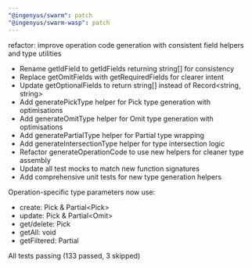```yaml
---
"@ingenyus/swarm": patch
"@ingenyus/swarm-wasp": patch
---
```


refactor: improve operation code generation with consistent field helpers and type utilities

- Rename getIdField to getIdFields returning string[] for consistency
- Replace getOmitFields with getRequiredFields for clearer intent
- Update getOptionalFields to return string[] instead of Record<string, string>
- Add generatePickType helper for Pick type generation with optimisations
- Add generateOmitType helper for Omit type generation with optimisations
- Add generatePartialType helper for Partial type wrapping
- Add generateIntersectionType helper for type intersection logic
- Refactor generateOperationCode to use new helpers for cleaner type assembly
- Update all test mocks to match new function signatures
- Add comprehensive unit tests for new type generation helpers

Operation-specific type parameters now use:

- create: Pick<required> & Partial<Pick<optional>>
- update: Pick<id> & Partial<Omit<id>>
- get/delete: Pick<id>
- getAll: void
- getFiltered: Partial<Model>

All tests passing (133 passed, 3 skipped)
